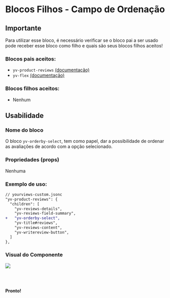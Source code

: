 # Blocos Filhos - Campo de Ordenação

## Importante

Para utilizar esse bloco, é necessário verificar se o bloco pai a ser usado pode receber esse bloco como filho e quais são seus blocos filhos aceitos!

### Blocos pais aceitos:

 - `yv-product-reviews` [(documentação)](https://github.com/yourviewsbyhiplatform/documentacoes/blob/master/Instala%C3%A7%C3%A3o%20personaliz%C3%A1vel%20-%20Bloco%20de%20reviews.md)
 - `yv-flex` [(documentação)](https://github.com/yourviewsbyhiplatform/documentacoes/blob/master/Blocos%20Filhos%20-%20Flex%20Box.md)

### Blocos filhos aceitos:

- Nenhum
 
## Usabilidade

### Nome do bloco

O bloco `yv-orderby-select`, tem como papel, dar a possibilidade de ordenar as avaliações de acordo com a opção selecionado.

### Propriedades (props)

Nenhuma

### Exemplo de uso:

```diff
// yourviews-custom.jsonc
"yv-product-reviews": {
  "children": [
    "yv-reviews-details",
    "yv-reviews-field-summary",
+   "yv-orderby-select",
    "yv-title#reviews",
    "yv-reviews-content",
    "yv-writereview-button",
  ]
},
```

### Visual do Componente
![](https://i.imgur.com/e5MJNmo.png)

<br>
<br>

**Pronto!**

<!--stackedit_data:
eyJoaXN0b3J5IjpbLTg2MTUxMjg0NV19
-->